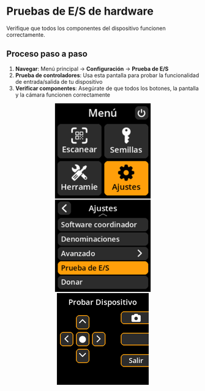 # Pruebas de E/S de hardware

Verifique que todos los componentes del dispositivo funcionen correctamente.

## Proceso paso a paso

1. **Navegar**: Menú principal → **Configuración** → **Prueba de E/S**
2. **Prueba de controladores**: Usa esta pantalla para probar la funcionalidad de entrada/salida de tu dispositivo
3. **Verificar componentes**: Asegúrate de que todos los botones, la pantalla y la cámara funcionen correctamente

<div align="center">
     <img src="images/HomeScreenSettingsSelectView.png" alt="Menú de selección de configuración" width="250"/>
</div>

<div align="center">
     <img src="images/SettingsMainMenuInputOutputSelectView.png" alt="Menú de selección de E/S" width="250"/>
</div>

<div align="center">
     <img src="images/IOTestView.png" alt="Interfaz de prueba de E/S" ancho="250"/>
</div>
